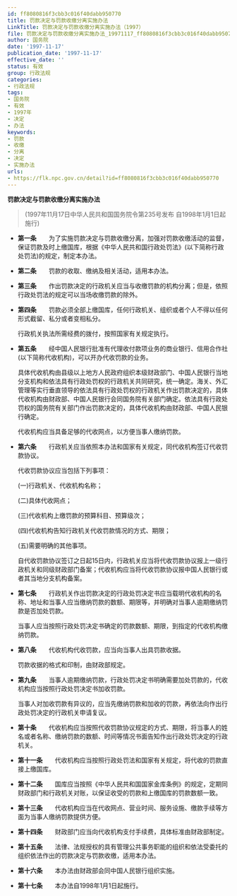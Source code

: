 ```yaml
---
id: ff8080816f3cbb3c016f40dabb950770
title: 罚款决定与罚款收缴分离实施办法
LinkTitle: 罚款决定与罚款收缴分离实施办法（1997）
file: 罚款决定与罚款收缴分离实施办法_19971117_ff8080816f3cbb3c016f40dabb950770.docx
author: 国务院
date: '1997-11-17'
publication_date: '1997-11-17'
effective_date: ''
status: 有效
group: 行政法规
categories:
- 行政法规
tags:
- 国务院
- 有效
- 1997年
- 决定
- 办法
keywords:
- 罚款
- 收缴
- 分离
- 决定
- 实施办法
urls:
- https://flk.npc.gov.cn/detail?id=ff8080816f3cbb3c016f40dabb950770
---
```


**罚款决定与罚款收缴分离实施办法**

> (1997年11月17日中华人民共和国国务院令第235号发布 自1998年1月1日起施行)

- **第一条**　　为了实施罚款决定与罚款收缴分离，加强对罚款收缴活动的监督，保证罚款及时上缴国库，根据《中华人民共和国行政处罚法》(以下简称行政处罚法)的规定，制定本办法。

- **第二条**　　罚款的收取、缴纳及相关活动，适用本办法。

- **第三条**　　作出罚款决定的行政机关应当与收缴罚款的机构分离；但是，依照行政处罚法的规定可以当场收缴罚款的除外。

- **第四条**　　罚款必须全部上缴国库，任何行政机关、组织或者个人不得以任何形式截留、私分或者变相私分。

  行政机关执法所需经费的拨付，按照国家有关规定执行。

- **第五条**　　经中国人民银行批准有代理收付款项业务的商业银行、信用合作社(以下简称代收机构)，可以开办代收罚款的业务。

  具体代收机构由县级以上地方人民政府组织本级财政部门、中国人民银行当地分支机构和依法具有行政处罚权的行政机关共同研究，统一确定。海关、外汇管理等实行垂直领导的依法具有行政处罚权的行政机关作出罚款决定的，具体代收机构由财政部、中国人民银行会同国务院有关部门确定。依法具有行政处罚权的国务院有关部门作出罚款决定的，具体代收机构由财政部、中国人民银行确定。

  代收机构应当具备足够的代收网点，以方便当事人缴纳罚款。

- **第六条**　　行政机关应当依照本办法和国家有关规定，同代收机构签订代收罚款协议。

  代收罚款协议应当包括下列事项：

  (一)行政机关、代收机构名称；

  (二)具体代收网点；

  (三)代收机构上缴罚款的预算科目、预算级次；

  (四)代收机构告知行政机关代收罚款情况的方式、期限；

  (五)需要明确的其他事项。

  自代收罚款协议签订之日起15日内，行政机关应当将代收罚款协议报上一级行政机关和同级财政部门备案；代收机构应当将代收罚款协议报中国人民银行或者其当地分支机构备案。

- **第七条**　　行政机关作出罚款决定的行政处罚决定书应当载明代收机构的名称、地址和当事人应当缴纳罚款的数额、期限等，并明确对当事人逾期缴纳罚款是否加处罚款。

  当事人应当按照行政处罚决定书确定的罚款数额、期限，到指定的代收机构缴纳罚款。

- **第八条**　　代收机构代收罚款，应当向当事人出具罚款收据。

  罚款收据的格式和印制，由财政部规定。

- **第九条**　　当事人逾期缴纳罚款，行政处罚决定书明确需要加处罚款的，代收机构应当按照行政处罚决定书加收罚款。

  当事人对加收罚款有异议的，应当先缴纳罚款和加收的罚款，再依法向作出行政处罚决定的行政机关申请复议。

- **第十条**　　代收机构应当按照代收罚款协议规定的方式、期限，将当事人的姓名或者名称、缴纳罚款的数额、时间等情况书面告知作出行政处罚决定的行政机关。

- **第十一条**　　代收机构应当按照行政处罚法和国家有关规定，将代收的罚款直接上缴国库。

- **第十二条**　　国库应当按照《中华人民共和国国家金库条例》的规定，定期同财政部门和行政机关对账，以保证收受的罚款和上缴国库的罚款数额一致。

- **第十三条**　　代收机构应当在代收网点、营业时间、服务设施、缴款手续等方面为当事人缴纳罚款提供方便。

- **第十四条**　　财政部门应当向代收机构支付手续费，具体标准由财政部制定。

- **第十五条**　　法律、法规授权的具有管理公共事务职能的组织和依法受委托的组织依法作出的罚款决定与罚款收缴，适用本办法。

- **第十六条**　　本办法由财政部会同中国人民银行组织实施。

- **第十七条**　　本办法自1998年1月1日起施行。
